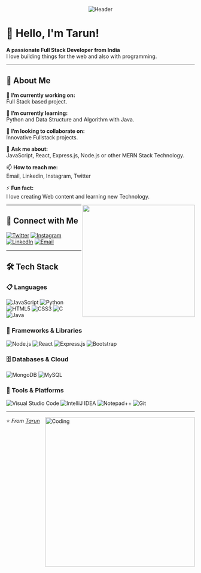  <p align="center">
      <img
        src="https://capsule-render.vercel.app/api?type=waving&color=63C8FF&height=120&section=header&text=Tarun%20Kumar%20Singh&fontSize=40&fontColor=000000&animation=none&fontAlignY=35"
        alt="Header"
      />
    </p>

# 👋 Hello, I'm Tarun!

**A passionate Full Stack Developer from India**  
I love building things for the web and also with programming.

---

## 🚀 About Me

🔭 **I’m currently working on:**<br>Full Stack based project.

🌱 **I’m currently learning:**<br>Python and Data Structure and Algorithm with Java.

👯 **I’m looking to collaborate on:**<br>Innovative Fullstack projects.

💬 **Ask me about:**<br>JavaScript, React, Express.js, Node.js or other MERN Stack Technology.

📫 **How to reach me:**<br>Email, Linkedin, Instagram, Twitter

⚡ **Fun fact:**<br>I love creating Web content and learning new Technology.

  <img src="https://i.postimg.cc/q7ggNG0h/octocat.png" align="right" width="300" />

---

## 🤝 Connect with Me

[![Twitter](https://img.shields.io/badge/Twitter-1DA1F2?style=for-the-badge&logo=twitter&logoColor=white)](https://x.com/_itzz_tarun?t=-QDTSY3xI2vCmtiJOQ9gEQ&s=08)
[![Instagram](https://img.shields.io/badge/Instagram-E4405F?style=for-the-badge&logo=instagram&logoColor=white)](https://www.instagram.com/_itzz_tarun?utm_source=qr&igsh=anJnN2Q5N3F1aGcw)
[![LinkedIn](https://img.shields.io/badge/LinkedIn-0077B5?style=for-the-badge&logo=linkedin&logoColor=white)](https://www.linkedin.com/in/tarun-kumar-singh-775454234/)
[![Email](https://img.shields.io/badge/Email-D14836?style=for-the-badge&logo=gmail&logoColor=white)](https://mail.google.com/mail/u/0/#inbox?compose=CllgCKCGlsrSZJtNNTrffglfCvBnkNprvsTgGCDxkHsqfJPsHZhZxMLrfLPJFMMJddvmvVwJRxq)

---

## 🛠️ Tech Stack

### 📋 Languages

![JavaScript](https://img.shields.io/badge/JavaScript-F7DF1E?style=for-the-badge&logo=javascript&logoColor=black)
![Python](https://img.shields.io/badge/Python-3776AB?style=for-the-badge&logo=python&logoColor=white)
![HTML5](https://img.shields.io/badge/HTML5-E34F26?style=for-the-badge&logo=html5&logoColor=white)
![CSS3](https://img.shields.io/badge/CSS3-1572B6?style=for-the-badge&logo=css3&logoColor=white)
![C](https://img.shields.io/badge/C-00599C?style=for-the-badge&logo=c&logoColor=white)
![Java](https://img.shields.io/badge/Java-ED8B00?style=for-the-badge&logo=openjdk&logoColor=white)

### 🚀 Frameworks & Libraries

![Node.js](https://img.shields.io/badge/Node.js-339933?style=for-the-badge&logo=nodedotjs&logoColor=white)
![React](https://img.shields.io/badge/React-20232A?style=for-the-badge&logo=react&logoColor=61DAFB)
![Express.js](https://img.shields.io/badge/Express.js-000000?style=for-the-badge&logo=express&logoColor=white)
![Bootstrap](https://img.shields.io/badge/Bootstrap-7952B3?style=for-the-badge&logo=bootstrap&logoColor=white)

### 🗄️ Databases & Cloud

![MongoDB](https://img.shields.io/badge/MongoDB-47A248?style=for-the-badge&logo=mongodb&logoColor=white)
![MySQL](https://img.shields.io/badge/MySQL-4479A1?style=for-the-badge&logo=mysql&logoColor=white)

### 🔧 Tools & Platforms

![Visual Studio Code](https://img.shields.io/badge/Visual%20Studio%20Code-007ACC?style=for-the-badge&logo=visual-studio-code&logoColor=white)
![IntelliJ IDEA](https://img.shields.io/badge/IntelliJ_IDEA-000000?style=for-the-badge&logo=intellij-idea&logoColor=white)
![Notepad++](https://img.shields.io/badge/Notepad++-90E59A?style=for-the-badge&logo=notepad%2b%2b&logoColor=black)
![Git](https://img.shields.io/badge/Git-F05032?style=for-the-badge&logo=git&logoColor=white)

<!--## ✍️ Latest Blog Posts -->

<!-- BLOG-POST-LIST:START -->

<!-- [How I Built My Portfolio with Next.js](https://yourblog.com/post-1) -->
<!-- BLOG-POST-LIST:END -->

---

<img align="right" alt="Coding" width="400" src="https://media.tenor.com/rePDfDWO3XoAAAAd/hacking.gif">

⭐️ _From [Tarun](https://github.com/YourGitHubUsername)_
